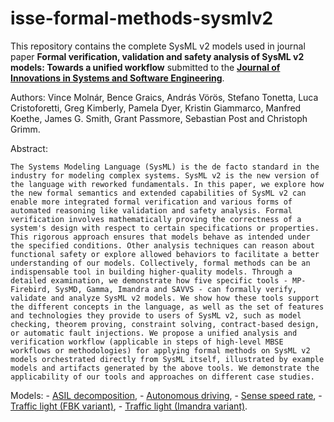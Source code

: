 # isse-formal-methods-sysmlv2

This repository contains the complete SysML v2 models used in journal paper **Formal verification, validation and safety analysis of SysML v2 models: Towards a unified workflow** submitted to the **[Journal of Innovations in Systems and Software Engineering](https://link.springer.com/journal/11334)**.

Authors: Vince Molnár, Bence Graics, András Vörös, Stefano Tonetta, Luca Cristoforetti, Greg Kimberly, Pamela Dyer, Kristin Giammarco, Manfred Koethe, James G. Smith, Grant Passmore, Sebastian Post and Christoph Grimm.

Abstract:
```
The Systems Modeling Language (SysML) is the de facto standard in the industry for modeling complex systems. SysML v2 is the new version of the language with reworked fundamentals. In this paper, we explore how the new formal semantics and extended capabilities of SysML v2 can enable more integrated formal verification and various forms of automated reasoning like validation and safety analysis. Formal verification involves mathematically proving the correctness of a system's design with respect to certain specifications or properties. This rigorous approach ensures that models behave as intended under the specified conditions. Other analysis techniques can reason about functional safety or explore allowed behaviors to facilitate a better understanding of our models. Collectively, formal methods can be an indispensable tool in building higher-quality models. Through a detailed examination, we demonstrate how five specific tools - MP-Firebird, SysMD, Gamma, Imandra and SAVVS - can formally verify, validate and analyze SysML v2 models. We show how these tools support the different concepts in the language, as well as the set of features and technologies they provide to users of SysML v2, such as model checking, theorem proving, constraint solving, contract-based design, or automatic fault injections. We propose a unified analysis and verification workflow (applicable in steps of high-level MBSE workflows or methodologies) for applying formal methods on SysML v2 models orchestrated directly from SysML itself, illustrated by example models and artifacts generated by the above tools. We demonstrate the applicability of our tools and approaches on different case studies.
```

Models:
	- [ASIL decomposition](.sysmlv2-models/ASIL%20decomposition),
	- [Autonomous driving](.sysmlv2-models/AutonomousDriving),
	- [Sense speed rate](.sysmlv2-models/SSR),
	- [Traffic light (FBK variant)](.sysmlv2-models/TrafficLight-FBK),
	- [Traffic light (Imandra variant)](.sysmlv2-models/TrafficLight-Imandra).
